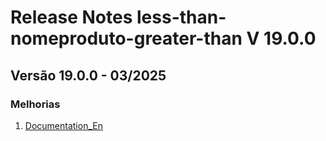 # Release Notes less-than-nomeproduto-greater-than V 19.0.0

## **Versão 19.0.0 - 03/2025**


### **Melhorias**

1. [Documentation_En](documentation_en.md)
